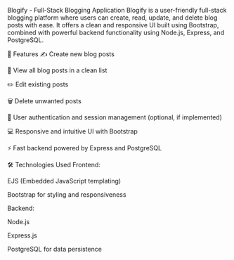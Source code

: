 Blogify - Full-Stack Blogging Application
Blogify is a user-friendly full-stack blogging platform where users can create, read, update, and delete blog posts with ease. It offers a clean and responsive UI built using Bootstrap, combined with powerful backend functionality using Node.js, Express, and PostgreSQL.

🚀 Features
✍️ Create new blog posts

📖 View all blog posts in a clean list

✏️ Edit existing posts

🗑 Delete unwanted posts

🔐 User authentication and session management (optional, if implemented)

💻 Responsive and intuitive UI with Bootstrap

⚡ Fast backend powered by Express and PostgreSQL

🛠 Technologies Used
Frontend:

EJS (Embedded JavaScript templating)

Bootstrap for styling and responsiveness

Backend:

Node.js

Express.js

PostgreSQL for data persistence
